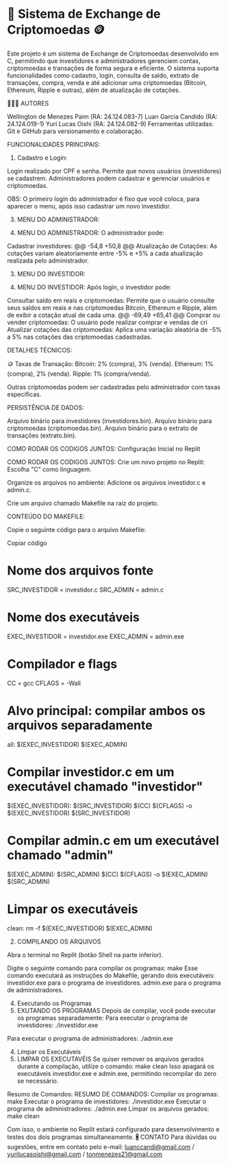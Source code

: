 # 🚀 Sistema de Exchange de Criptomoedas 🪙
Este projeto é um sistema de Exchange de Criptomoedas desenvolvido em C, permitindo que investidores e administradores gerenciem contas, criptomoedas e transações de forma segura e eficiente. O sistema suporta funcionalidades como cadastro, login, consulta de saldo, extrato de transações, compra, venda e até adicionar uma criptomoedas (Bitcoin, Ethereum, Ripple e outras), além de atualização de cotações.


🧑🏻‍💻 AUTORES 

Wellington de Menezes Paim (RA: 24.124.083-7)
Luan Garcia Candido (RA: 24.124.019-1)
Yuri Lucas Oishi (RA: 24.124.082-9)
Ferramentas utilizadas: Git e GitHub para versionamento e colaboração.


FUNCIONALIDADES PRINCIPAIS:

1. Cadastro e Login:
   
Login realizado por CPF e senha.
Permite que novos usuários (investidores) se cadastrem.
Administradores podem cadastrar e gerenciar usuários e criptomoedas. 

OBS: O primeiro login do administrador é fixo que você coloca, para aparecer o menu, após isso cadastrar um novo investidor.


3. MENU DO ADMINISTRADOR:

3. MENU DO ADMINISTRADOR:
O administrador pode:

Cadastrar investidores: 
@@ -54,8 +50,8 @@ Atualização de Cotações:
As cotações variam aleatoriamente entre -5% e +5% a cada atualização realizada pelo administrador.


3. MENU DO INVESTIDOR:

3. MENU DO INVESTIDOR:
Após login, o investidor pode:

Consultar saldo em reais e criptomoedas: Permite que o usuário consulte seus saldos em reais e nas criptomoedas Bitcoin, Ethereum e Ripple, além de exibir a cotação atual de cada uma.
@@ -69,49 +65,41 @@ Comprar ou vender criptomoedas: O usuário pode realizar comprar e vendas de cri
Atualizar cotações das criptomoedas: Aplica uma variação aleatória de -5% a 5% nas cotações das criptomoedas cadastradas.


DETALHES TÉCNICOS:

🪙 Taxas de Transação:
Bitcoin: 2% (compra), 3% (venda).
Ethereum: 1% (compra), 2% (venda).
Ripple: 1% (compra/venda).

Outras criptomoedas podem ser cadastradas pelo administrador com taxas específicas.


PERSISTÊNCIA DE DADOS:

Arquivo binário para investidores (investidores.bin).
Arquivo binário para criptomoedas (criptomoedas.bin).
Arquivo binário para o extrato de transações (extrato.bin).


COMO RODAR OS CODIGOS JUNTOS:
Configuração Inicial no Replit

COMO RODAR OS CODIGOS JUNTOS:
Crie um novo projeto no Replit:
Escolha "C" como linguagem.

Organize os arquivos no ambiente:
Adicione os arquivos investidor.c e admin.c.

Crie um arquivo chamado Makefile na raiz do projeto.


CONTEÚDO DO MAKEFILE:

Copie o seguinte código para o arquivo Makefile:

Copiar código



# Nome dos arquivos fonte
SRC_INVESTIDOR = investidor.c
SRC_ADMIN = admin.c

# Nome dos executáveis
EXEC_INVESTIDOR = investidor.exe
EXEC_ADMIN = admin.exe

# Compilador e flags
CC = gcc
CFLAGS = -Wall

# Alvo principal: compilar ambos os arquivos separadamente
all: $(EXEC_INVESTIDOR) $(EXEC_ADMIN)

# Compilar investidor.c em um executável chamado "investidor"
$(EXEC_INVESTIDOR): $(SRC_INVESTIDOR)
	$(CC) $(CFLAGS) -o $(EXEC_INVESTIDOR) $(SRC_INVESTIDOR)

# Compilar admin.c em um executável chamado "admin"
$(EXEC_ADMIN): $(SRC_ADMIN)
	$(CC) $(CFLAGS) -o $(EXEC_ADMIN) $(SRC_ADMIN)

# Limpar os executáveis
clean:
	rm -f $(EXEC_INVESTIDOR) $(EXEC_ADMIN)




2. COMPILANDO OS ARQUIVOS

Abra o terminal no Replit (botão Shell na parte inferior).

Digite o seguinte comando para compilar os programas:
make
Esse comando executará as instruções do Makefile, gerando dois executáveis:
investidor.exe para o programa de investidores.
admin.exe para o programa de administradores.

4. Executando os Programas
3. EXUTANDO OS PROGRAMAS
Depois de compilar, você pode executar os programas separadamente:
Para executar o programa de investidores:
./investidor.exe

Para executar o programa de administradores:
./admin.exe

4. Limpar os Executáveis
4. LIMPAR OS EXECUTAVÉIS
Se quiser remover os arquivos gerados durante a compilação, utilize o comando:
make clean
Isso apagará os executáveis investidor.exe e admin.exe, permitindo recompilar do zero se necessário.

Resumo de Comandos:
RESUMO DE COMANDOS:
Compilar os programas: make
Executar o programa de investidores: ./investidor.exe
Executar o programa de administradores: ./admin.exe
Limpar os arquivos gerados: make clean

Com isso, o ambiente no Replit estará configurado para desenvolvimento e testes dos dois programas simultaneamente.
🖁 CONTATO
Para dúvidas ou sugestões, entre em contato pelo e-mail: luanccandi@gmail.com / yurilucasoishi@gmail.com / tonmenezes21@gmail.com 
